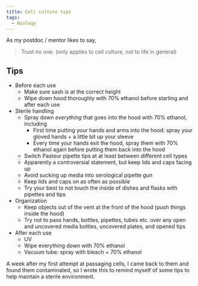 ```yaml
---
title: Cell culture tips
tags:
  - Biology
---
```

As my postdoc / mentor likes to say, 
> Trust no one. (only applies to cell culture, not to life in general)

## Tips
- Before each use
	- Make sure sash is at the correct height 
	- Wipe down hood thoroughly with 70% ethanol before starting and after each use
- Sterile handling
	- Spray down *everything* that goes into the hood with 70% ethanol, including 
		- First time putting your hands and arms into the hood: spray your gloved hands + a little bit up your sleeve
		- Every time your hands exit the hood, spray them with 70% ethanol again before putting them back into the hood
	- Switch Pasteur pipette tips at at least between different cell types
	- Apparently a controversial statement, but keep lids and caps facing up 
	- Avoid sucking up media into serological pipette gun 
	- Keep lids and caps on as often as possible
	- Try your best to not touch the inside of dishes and flasks with pipettes and tips
- Organization
	- Keep objects out of the vent at the front of the hood (push things inside the hood)
	- Try not to pass hands, bottles, pipettes, tubes etc. over any open and uncovered media bottles, uncovered plates, and opened tips
- After each use
	- UV 
	- Wipe everything down with 70% ethanol
	- Vacuum tube: spray with bleach + 70% ethanol


A week after my first attempt at passaging cells, I came back to them and found them contaminated, so I wrote this to remind myself of some tips to help maintain a sterile environment. 